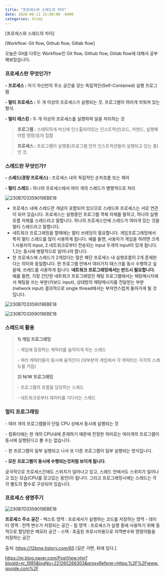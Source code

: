 ```yaml
---
title: "프로세스와 스레드의 차이"
date: 2020-08-11 15:00:00 -0400
categories: Study
---
```


[프로세스와 스레드의 차이]



[Workflow: Git flow, Github flow, Gitlab flow]

오늘은 Git을 다루는 Workflow인 Git flow, Github flow, Gitlab flow에 대해서 공부해보았습니다.

### 프로세스란 무엇인가?

**- 프로세스 :** 자기 자신만의 주소 공간을 갖는 독립적인(Self-Contained) 실행 프로그램

**- 멀티 프로세스 :** 두 개 이상의 프로세스가 실행되는 것. 프로그램이 여러개 띄워져 있는 형식.

**- 멀티 태스킹 :** 두 개 이상의 프로세스를 실행하여 일을 처리하는 것



> **프로그램 :** 스태틱하게 머신에 인스톨되어있는 인스트럭션(코드, 커맨드, 실행해야할 명령)등의 집합
>
> **프로세스 :** 프로그램이 실행중(프로그램 안의 인스트럭션들이 실행되고 있는 중)인 것.
>
> 

### 스레드란 무엇인가?

**- 스레드(경량 프로세스) :** 프로세스 내의 독립적인 순차흐름 또는 제어

**- 멀티 스레드 :** 하나의 프로세스에서 여러 개의 스레드가 병행적으로 처리

![230B7D3359019EBE18](../../assets/images/study/processAndThread/그림1.jpg)

- 프로세스 내에 스레드란 개념이 포함되어 있으므로 스레드와 프로세스는 서로 연관이 되어 있습니다. 프로세스는 실행중인 프로그램 객체 자체를 말하고, 하나의 실행흐름 자체를 스레드라고 말합니다. 하나의 프로세스안에 스레드가 여러개 있는 것을 멀티 스레드라고 말합니다. 
- 네트워크 프로그래밍을 할때에는 멀티 쓰레딩이 필요합니다. 게임프로그래밍에서 특히 멀티 스레드를 많이 사용하게 됩니다. 예를 들면, 사용자가 게임을 하려면 크게 1.사용자의 input, 2.네트워크로부터 전송되는 input 두개의 input이 있게 됩니다. 1,2는 동시에 병렬적으로 일어나야 합니다.
- 한 프로세스에 스레드가 2개있다는 말은 해단 프로세스 내 실행흐름이 2개 존재한다는 의미와 동일합니다. 한 프로그램 안에서 여러가지 태스크를 동시 수행하고 싶을때, 쓰레드를 사용하게 됩니다. **네트워크 프로그래밍에서는 반드시 필요합니다.** 예를 들면, 가장 간단한 네트워크 프로그래밍인 채팅 프로그램에서는 채팅메시지에서 채팅을 쓰는 부분(키보드 input), 상대방의 채팅메시지를 전달받는 부분(network input) 결과적으로 single thread에서는 부자연스럽게 돌아가게 될 것입니다.

![230B7D3359019EBE18](../../assets/images/study/processAndThread/그림2.png)

![230B7D3359019EBE18](../../assets/images/study/processAndThread/그림3.png)

### 스레드의 활용

> **1) 게임 프로그래밍**
>
>   \- 게임에 등장하는 캐릭터를 움직이게 하는 스레드
>
>   \- 여러 캐릭터들이 동시에 움직인다 (대부분의 게임에서 각 캐릭터는 각각의 스레드를 가짐)
>
> **2) N/W 프로그래밍**
>
>   \- 프로그램의 흐름을 담당하는 스레드
>
>   \- 네트워크로부터 데이터를 기다리는 스레드



### 멀티 프로그래밍

\- 여러 개의 프로그램들이 단일 CPU 상에서 동시에 실행되는 것

\- 컴퓨터에는 한 개의 CPU내에 존재하기 때문에 진정한 의미로는 여러개의 프로그램이 동시에 실행된다고 볼 수는 없습니다.

\- 한 프로그램이 일부 실행되고 나서 또 다른 프로그램이 일부 실행되는 방식입니다.

**- 모든 프로그램이 동시에 수행되는것처럼 보이게 됩니다.**





궁극적으로 프로세스간에도 스위치가 일어나고 있고, 스레드 안에서도 스위치가 일어나고 있는 모습(CPU를 갖고있는 동안)이 됩니다. 그리고 프로그래밍시에는 스레드는 각각 별도의 함수로 구성되어 있습니다.



### 프로세스 생명주기

![230B7D3359019EBE18](../../assets/images/study/processAndThread/그림4.png)



**프로세스 주소 공간**
\- 텍스트 영역 : 프로세서가 실행하는 코드를 저장하는 영역
\- 데이터 영역 : 전역 변수가 저장되는 공간
\- 힙 영역 : 프로세스가 실행 중에 사용하기 위해 동적으로 할당받은 메모리 공간
\- 스택 : 호출된 프로시저용으로 지역변수와 명령어들을 저장하는 공간





출처: https://12bme.tistory.com/65 [길은 가면, 뒤에 있다.]

https://m.blog.naver.com/PostView.nhn?blogId=nr_1995&logNo=221265266303&proxyReferer=https:%2F%2Fwww.google.com%2F